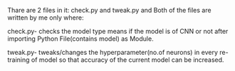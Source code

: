 Thare are 2 files in it: check.py and tweak.py and Both of the files are written by me only where:

check.py- checks the model type means if the model is of CNN or not after importing Python File(contains model) as Module. 

tweak.py- tweaks/changes the hyperparameter(no.of neurons) in every re-training of model so that accuracy of the current model can be increased.
